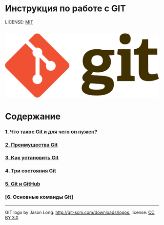 # Инструкция по работе с GIT

LICENSE: [MIT](./license.md)



![git-logo](./assets/git-logo.png)
---


# Содержание

### [1. Что такое Git и для чего он нужен?](./draft/whatisgit.md)
### [2. Преимущества Git](./draft/gitadvantages.md)
### [3. Как установить Git](./draft/installgit.md)
### [4. Три состояния Git](./draft/gitcondition.md)
### [5. Git и GitHub](./draft/github.md)
### [6. Oсновные команды Git]
---


GIT logo by Jason Long. http://git-scm.com/downloads/logos, license: [CC BY 3.0](https://creativecommons.org/licenses/by/3.0/)
